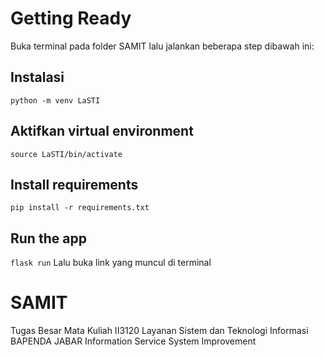 # Getting Ready
Buka terminal pada folder SAMIT lalu jalankan beberapa step dibawah ini:
## Instalasi
`python -m venv LaSTI`

## Aktifkan virtual environment
`source LaSTI/bin/activate`

## Install requirements
`pip install -r requirements.txt`

## Run the app
`flask run`
Lalu buka link yang muncul di terminal

# SAMIT
Tugas Besar Mata Kuliah II3120 Layanan Sistem dan Teknologi Informasi
BAPENDA JABAR Information Service System Improvement

